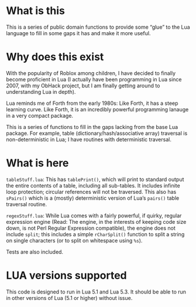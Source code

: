 # What is this

This is a series of public domain functions to provide some “glue” to the
Lua language to fill in some gaps it has and make it more useful.

# Why does this exist

With the popularity of Roblox among children, I have decided to finally
become proficient in Lua (I actually have been programming in Lua since
2007, with my ObHack project, but I am finally getting around to
understanding Lua in depth).

Lua reminds me of Forth from the early 1980s: Like Forth, it has a steep
learning curve.  Like Forth, it is an incredibly powerful programming
lanauge in a very compact package.

This is a series of functions to fill in the gaps lacking from the base
Lua package.  For example, table (dictionary/hash/associative array) traversal
is non-deterministic in Lua; I have routines with deterministic traversal.

# What is here

`tableStuff.lua`: This has `tablePrint()`, which will print to standard 
output the entire contents of a table, including all sub-tables.  It includes
infinite loop protection; circular references will not be traversed.  This
also has `sPairs()` which is a (mostly) deterministic version of Lua’s
`pairs()` table traversal routine.

`regexStuff.lua`: While Lua comes with a fairly powerful, if quirky, regular
expression engine (Read: The engine, in the interests of keeping code size
down, is not Perl Regular Expression compatible), the engine does not
include `split`; this includes a simple `rCharSplit()` function to split
a string on single characters (or to split on whitespace using `%s`).

Tests are also included.

# LUA versions supported

This code is designed to run in Lua 5.1 and Lua 5.3.  It should be able to
run in other versions of Lua (5.1 or higher) without issue.

